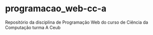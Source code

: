 # programacao_web-cc-a
Repositório da disciplina de Programação Web do curso de Ciência da Computação turma A Ceub

